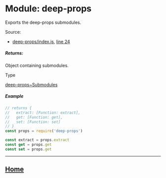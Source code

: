 Module: deep-props
==================

Exports the deep-props submodules.

Source:

*   [deep-props/index.js](https://github.com/jpcx/deep-props/blob/0.3.3/index.js), [line 24](https://github.com/jpcx/deep-props/blob/0.3.3/index.js#L24)

##### Returns:

Object containing submodules.

Type

[deep-props~Submodules](https://github.com/jpcx/deep-props/blob/0.3.3/docs/global.md#~Submodules)

##### Example

```js
// returns {
//   extract: [Function: extract],
//   get: [Function: get],
//   set: [Function: set]
// }
const props = require('deep-props')

const extract = props.extract
const get = props.get
const set = props.get
```

<hr>

## [Home](https://github.com/jpcx/deep-props/blob/0.3.3/README.md)